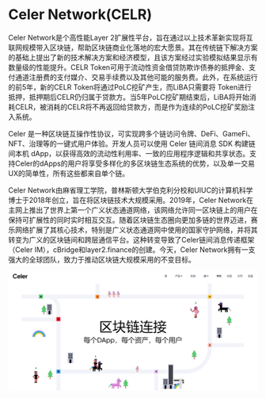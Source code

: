 # Celer Network(CELR)

Celer Network是个高性能Layer 2扩展性平台，旨在通过以上技术革新实现将互联网规模带入区块链，帮助区块链商业化落地的宏大愿景。其在传统链下解决方案的基础上提出了新的技术解决方案和经济模型，且该方案经过实验模拟结果显示有数量级的性能提升。CELR Token可用于流动性资金借贷防欺诈债券的抵押金、支付通道注册费的支付媒介、交易手续费以及其他可能的服务费。此外，在系统运行的前5年，新的CELR Token将通过PoLC挖矿产生，而LiBA只需要将 Token进行抵押，抵押期后CELR仍归属于贷款方。当5年PoLC挖矿期结束后，LiBA将开始消耗CELR，被消耗的CELR将不再返回给贷款方，而是作为连续的PoLC挖矿奖励注入系统。

Celer 是一种区块链互操作性协议，可实现跨多个链访问令牌、DeFi、GameFi、NFT、治理等的一键式用户体验。开发人员可以使用 Celer 链间消息 SDK 构建链间本机 dApp，以获得高效的流动性利用率、一致的应用程序逻辑和共享状态。支持Celer的dApps的用户将享受多样化的多区块链生态系统的优势，以及单一交易UX的简单性，所有这些都来自单个链。

Celer Network由麻省理工学院，普林斯顿大学伯克利分校和UIUC的计算机科学博士于2018年创立，旨在将区块链技术大规模采用。2019年，Celer Network在主网上推出了世界上第一个广义状态通道网络，该网络允许同一区块链上的用户在保持可扩展性的同时实时相互交互。随着区块链生态圈向更加多链的世界迈进，赛乐网络扩展了其核心技术，特别是广义状态通道网中使用的国家守护网络，并将其转变为广义的区块链间和跨层通信平台。这种转变导致了Celer链间消息传递框架（Celer IM），cBridge和layer2.finance的创建。今天，Celer Network拥有一支强大的全球团队，致力于推动区块链大规模采用的不变目标。

![image-20220720113659395](image-20220720113659395.png)
